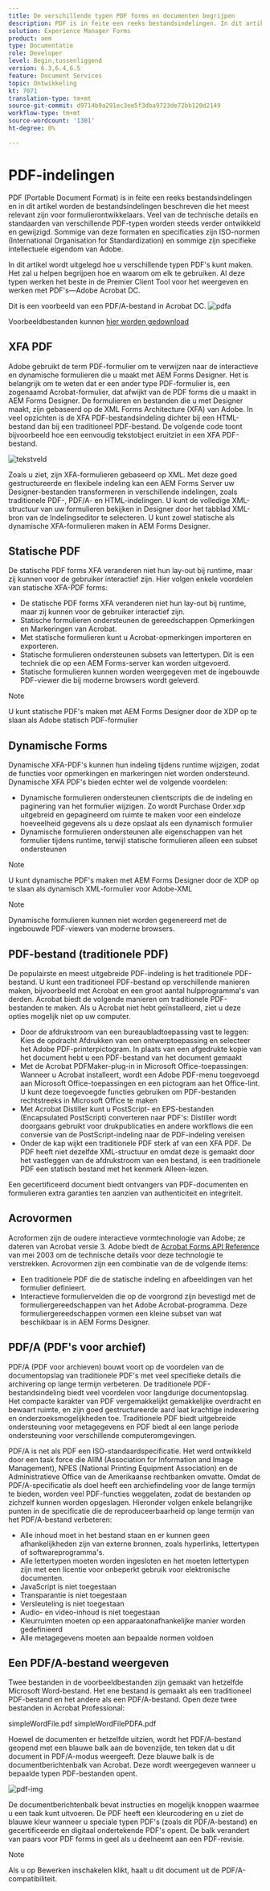```yaml
---
title: De verschillende typen PDF forms en documenten begrijpen
description: PDF is in feite een reeks bestandsindelingen. In dit artikel worden de typen PDF's beschreven die belangrijk en relevant zijn voor formulierontwikkelaars.
solution: Experience Manager Forms
product: aem
type: Documentatie
role: Developer
level: Begin,tussenliggend
version: 6.3,6.4,6.5
feature: Document Services
topic: Ontwikkeling
kt: 7071
translation-type: tm+mt
source-git-commit: d9714b9a291ec3ee5f3dba9723de72bb120d2149
workflow-type: tm+mt
source-wordcount: '1301'
ht-degree: 0%

---
```



# PDF-indelingen

PDF (Portable Document Format) is in feite een reeks bestandsindelingen en in dit artikel worden de bestandsindelingen beschreven die het meest relevant zijn voor formulierontwikkelaars. Veel van de technische details en standaarden van verschillende PDF-typen worden steeds verder ontwikkeld en gewijzigd. Sommige van deze formaten en specificaties zijn ISO-normen (International Organisation for Standardization) en sommige zijn specifieke intellectuele eigendom van Adobe.

In dit artikel wordt uitgelegd hoe u verschillende typen PDF&#39;s kunt maken. Het zal u helpen begrijpen hoe en waarom om elk te gebruiken. Al deze typen werken het beste in de Premier Client Tool voor het weergeven en werken met PDF&#39;s—Adobe Acrobat DC.

Dit is een voorbeeld van een PDF/A-bestand in Acrobat DC.
![pdfa](assets/pdfa-file-in-acrobat.png)

Voorbeeldbestanden kunnen [hier worden gedownload](assets/pdf-file-types.zip)

## XFA PDF

Adobe gebruikt de term PDF-formulier om te verwijzen naar de interactieve en dynamische formulieren die u maakt met AEM Forms Designer. Het is belangrijk om te weten dat er een ander type PDF-formulier is, een zogenaamd Acrobat-formulier, dat afwijkt van de PDF forms die u maakt in AEM Forms Designer. De formulieren en bestanden die u met Designer maakt, zijn gebaseerd op de XML Forms Architecture (XFA) van Adobe. In veel opzichten is de XFA PDF-bestandsindeling dichter bij een HTML-bestand dan bij een traditioneel PDF-bestand. De volgende code toont bijvoorbeeld hoe een eenvoudig tekstobject eruitziet in een XFA PDF-bestand.

![tekstveld](assets/text-field.JPG)

Zoals u ziet, zijn XFA-formulieren gebaseerd op XML. Met deze goed gestructureerde en flexibele indeling kan een AEM Forms Server uw Designer-bestanden transformeren in verschillende indelingen, zoals traditionele PDF-, PDF/A- en HTML-indelingen. U kunt de volledige XML-structuur van uw formulieren bekijken in Designer door het tabblad XML-bron van de Indelingseditor te selecteren. U kunt zowel statische als dynamische XFA-formulieren maken in AEM Forms Designer.

## Statische PDF

De statische PDF forms XFA veranderen niet hun lay-out bij runtime, maar zij kunnen voor de gebruiker interactief zijn. Hier volgen enkele voordelen van statische XFA-PDF forms:

* De statische PDF forms XFA veranderen niet hun lay-out bij runtime, maar zij kunnen voor de gebruiker interactief zijn.
* Statische formulieren ondersteunen de gereedschappen Opmerkingen en Markeringen van Acrobat.
* Met statische formulieren kunt u Acrobat-opmerkingen importeren en exporteren.
* Statische formulieren ondersteunen subsets van lettertypen. Dit is een techniek die op een AEM Forms-server kan worden uitgevoerd.
* Statische formulieren kunnen worden weergegeven met de ingebouwde PDF-viewer die bij moderne browsers wordt geleverd.

>[!NOTE]
> U kunt statische PDF&#39;s maken met AEM Forms Designer door de XDP op te slaan als Adobe statisch PDF-formulier

## Dynamische Forms

Dynamische XFA-PDF&#39;s kunnen hun indeling tijdens runtime wijzigen, zodat de functies voor opmerkingen en markeringen niet worden ondersteund. Dynamische XFA PDF&#39;s bieden echter wel de volgende voordelen:

* Dynamische formulieren ondersteunen clientscripts die de indeling en paginering van het formulier wijzigen. Zo wordt Purchase Order.xdp uitgebreid en gepagineerd om ruimte te maken voor een eindeloze hoeveelheid gegevens als u deze opslaat als een dynamisch formulier
* Dynamische formulieren ondersteunen alle eigenschappen van het formulier tijdens runtime, terwijl statische formulieren alleen een subset ondersteunen


>[!NOTE]
> U kunt dynamische PDF&#39;s maken met AEM Forms Designer door de XDP op te slaan als dynamisch XML-formulier voor Adobe-XML

>[!NOTE]
> Dynamische formulieren kunnen niet worden gegenereerd met de ingebouwde PDF-viewers van moderne browsers.


## PDF-bestand (traditionele PDF)

De populairste en meest uitgebreide PDF-indeling is het traditionele PDF-bestand. U kunt een traditioneel PDF-bestand op verschillende manieren maken, bijvoorbeeld met Acrobat en een groot aantal hulpprogramma&#39;s van derden. Acrobat biedt de volgende manieren om traditionele PDF-bestanden te maken. Als u Acrobat niet hebt geïnstalleerd, ziet u deze opties mogelijk niet op uw computer.

* Door de afdrukstroom van een bureaubladtoepassing vast te leggen: Kies de opdracht Afdrukken van een ontwerptoepassing en selecteer het Adobe PDF-printerpictogram. In plaats van een afgedrukte kopie van het document hebt u een PDF-bestand van het document gemaakt
* Met de Acrobat PDFMaker-plug-in in Microsoft Office-toepassingen: Wanneer u Acrobat installeert, wordt een Adobe PDF-menu toegevoegd aan Microsoft Office-toepassingen en een pictogram aan het Office-lint. U kunt deze toegevoegde functies gebruiken om PDF-bestanden rechtstreeks in Microsoft Office te maken
* Met Acrobat Distiller kunt u PostScript- en EPS-bestanden (Encapsulated PostScript) converteren naar PDF&#39;s: Distiller wordt doorgaans gebruikt voor drukpublicaties en andere workflows die een conversie van de PostScript-indeling naar de PDF-indeling vereisen
* Onder de kap wijkt een traditionele PDF sterk af van een XFA PDF. De PDF heeft niet dezelfde XML-structuur en omdat deze is gemaakt door het vastleggen van de afdrukstroom van een bestand, is een traditionele PDF een statisch bestand met het kenmerk Alleen-lezen.

Een gecertificeerd document biedt ontvangers van PDF-documenten en formulieren extra garanties ten aanzien van authenticiteit en integriteit.

## Acrovormen

Acroformen zijn de oudere interactieve vormtechnologie van Adobe; ze dateren van Acrobat versie 3. Adobe biedt de [Acrobat Forms API Reference](assets/FormsAPIReference.pdf) van mei 2003 om de technische details voor deze technologie te verstrekken. Acrovormen zijn een combinatie van de
de volgende items:

* Een traditionele PDF die de statische indeling en afbeeldingen van het formulier definieert.
* Interactieve formuliervelden die op de voorgrond zijn bevestigd met de formuliergereedschappen van het Adobe Acrobat-programma. Deze formuliergereedschappen vormen een kleine subset van wat beschikbaar is in AEM Forms Designer.

## PDF/A (PDF&#39;s voor archief)

PDF/A (PDF voor archieven) bouwt voort op de voordelen van de documentopslag van traditionele PDF&#39;s met veel specifieke details die archivering op lange termijn verbeteren. De traditionele PDF-bestandsindeling biedt veel voordelen voor langdurige documentopslag. Het compacte karakter van PDF vergemakkelijkt gemakkelijke overdracht en bewaart ruimte, en zijn goed gestructureerde aard laat krachtige indexering en onderzoeksmogelijkheden toe. Traditionele PDF biedt uitgebreide ondersteuning voor metagegevens en PDF biedt al een lange periode ondersteuning voor verschillende computeromgevingen.

PDF/A is net als PDF een ISO-standaardspecificatie. Het werd ontwikkeld door een task force die AIIM (Association for Information and Image Management), NPES (National Printing Equipment Association) en de Administratieve Office van de Amerikaanse rechtbanken omvatte. Omdat de PDF/A-specificatie als doel heeft een archiefindeling voor de lange termijn te bieden, worden veel PDF-functies weggelaten, zodat de bestanden op zichzelf kunnen worden opgeslagen. Hieronder volgen enkele belangrijke punten in de specificatie die de reproduceerbaarheid op lange termijn van het PDF/A-bestand verbeteren:

* Alle inhoud moet in het bestand staan en er kunnen geen afhankelijkheden zijn van externe bronnen, zoals hyperlinks, lettertypen of softwareprogramma&#39;s.
* Alle lettertypen moeten worden ingesloten en het moeten lettertypen zijn met een licentie voor onbeperkt gebruik voor elektronische documenten.
* JavaScript is niet toegestaan
* Transparantie is niet toegestaan
* Versleuteling is niet toegestaan
* Audio- en video-inhoud is niet toegestaan
* Kleurruimten moeten op een apparaatonafhankelijke manier worden gedefinieerd
* Alle metagegevens moeten aan bepaalde normen voldoen

## Een PDF/A-bestand weergeven

Twee bestanden in de voorbeeldbestanden zijn gemaakt van hetzelfde Microsoft Word-bestand. Het ene bestand is gemaakt als een traditioneel PDF-bestand en het andere als een PDF/A-bestand. Open deze twee bestanden in Acrobat Professional:

simpleWordFile.pdf
simpleWordFilePDFA.pdf

Hoewel de documenten er hetzelfde uitzien, wordt het PDF/A-bestand geopend met een blauwe balk aan de bovenzijde, ten teken dat u dit document in PDF/A-modus weergeeft. Deze blauwe balk is de documentberichtenbalk van Acrobat. Deze wordt weergegeven wanneer u bepaalde typen PDF-bestanden opent.

![pdf-img](assets/pdfa-message.png)

De documentberichtenbalk bevat instructies en mogelijk knoppen waarmee u een taak kunt uitvoeren. De PDF heeft een kleurcodering en u ziet de blauwe kleur wanneer u speciale typen PDF&#39;s (zoals dit PDF/A-bestand) en gecertificeerde en digitaal ondertekende PDF&#39;s opent. De balk verandert van paars voor PDF forms in geel als u deelneemt aan een PDF-revisie.

>[!NOTE]
> Als u op Bewerken inschakelen klikt, haalt u dit document uit de PDF/A-compatibiliteit.




